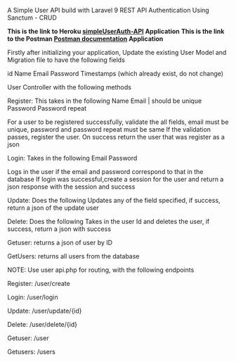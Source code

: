 A Simple User API build with Laravel 9 REST API Authentication Using Sanctum - CRUD

**This is the link to Heroku [simpleUserAuth-API](https://simple-user-auth-api.herokuapp.com/) Application**
**This is the link to the Postman [Postman documentation](https://documenter.getpostman.com/view/21762181/VUjMnk9D) Application**

Firstly after initializing your application, Update the existing User Model and Migration file to have the following fields

id
Name
Email
Password
Timestamps (which already exist, do not change)

User Controller with the following methods

Register: This takes in the following 
Name
Email | should be unique
Password 
Password repeat

For a user to be registered successfully, validate the all fields, email must be unique, password and password repeat must be same
If the validation passes, register the user. On success return the user that was register as a json
 
Login: Takes in the following
Email
Password

Logs in the user if the email and password correspond to that in the database
If login was successful,create a session for the user and return a json response with the session and success

Update: Does the following
Updates any of the field specified, if success, return a json of the update user

Delete: Does the following
Takes in the user Id and deletes the user, if success, return a json with success

Getuser: returns a json of user by ID

GetUsers: returns all users from the database

NOTE: Use user api.php for routing, with the following endpoints

Register: /user/create

Login: /user/login

Update: /user/update/{id}

Delete: /user/delete/{id}

Getuser: /user

Getusers: /users